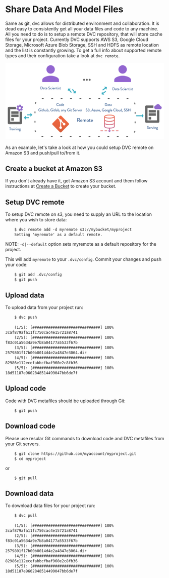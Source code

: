# Share Data And Model Files

Same as git, dvc allows for distributed environment and collaboration. It is
dead easy to consistently get all your data files and code to any machine.
All you need to do is to setup a remote DVC repository, that will store cache
files for your project. Currently DVC supports AWS S3, Google Cloud Storage,
Microsoft Azure Blob Storage, SSH and HDFS as remote location and the list is
constantly growing. To get a full info about supported remote types and their
configuration take a look at `dvc remote`.

![](/static/img/model-sharing-digram.png)

As an example, let's take a look at how you could setup DVC remote on Amazon S3
and push/pull to/from it.

## Create a bucket at Amazon S3
If you don't already have it, get Amazon S3 account and them follow
instructions at
[Create a Bucket](https://docs.aws.amazon.com/AmazonS3/latest/gsg/CreatingABucket.html)
to create your bucket.

## Setup DVC remote

To setup DVC remote on s3, you need to supply an URL to the location where you
wish to store data:

```dvc
    $ dvc remote add -d myremote s3://mybucket/myproject
    Setting 'myremote' as a default remote.
```

NOTE: `-d|--default` option sets myremote as a default repository for the project.

This will add `myremote` to your `.dvc/config`. Commit your changes and push
your code:

```dvc
    $ git add .dvc/config
    $ git push
```

## Upload data

To upload data from your project run:

```dvc
    $ dvc push

    (1/5): [##############################] 100% 3caf879afa11fc750cac4e15721a8741
    (2/5): [##############################] 100% f83c01a5634a9e7b8a04177a5533f67b
    (3/5): [##############################] 100% 2579801f17b00b0014d4e2a4847e3064.dir
    (4/5): [##############################] 100% 82986e112ecefabbcfbaf960e2c8fb36
    (5/5): [##############################] 100% 18d51187e9602848514499047bb6de7f
```

## Upload code 

Code with DVC metafiles should be uploaded through Git:

```dvc
    $ git push
```

## Download code

Please use resular Git commands to download code and DVC metafiles from your Git servers.

```dvc
    $ git clone https://github.com/myaccount/myproject.git
    $ cd myproject
```

or 

```dvc
    $ git pull
```

## Download data

To download data files for your project run:

```dvc
    $ dvc pull

    (1/5): [##############################] 100% 3caf879afa11fc750cac4e15721a8741
    (2/5): [##############################] 100% f83c01a5634a9e7b8a04177a5533f67b
    (3/5): [##############################] 100% 2579801f17b00b0014d4e2a4847e3064.dir
    (4/5): [##############################] 100% 82986e112ecefabbcfbaf960e2c8fb36
    (5/5): [##############################] 100% 18d51187e9602848514499047bb6de7f
```
